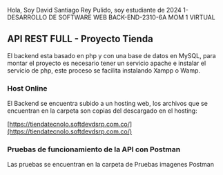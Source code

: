Hola, Soy David Santiago Rey Pulido, soy estudiante de 2024 1-DESARROLLO DE SOFTWARE WEB BACK-END-2310-6A MOM 1 VIRTUAL

## API REST FULL - Proyecto Tienda

El backend esta basado en php y con una base de datos en MySQL, para montar el proyecto es necesario tener un servicio apache e instalar el servicio de php, este proceso se facilita instalando Xampp o Wamp.

### Host Online

El Backend se encuentra subido a un hosting web, los archivos que se encuentran en la carpeta son copias del descargado en el hosting:

[https://tiendatecnolo.softdevdsrp.com.co/](https://tiendatecnolo.softdevdsrp.com.co/)

### Pruebas de funcionamiento de la API con Postman

Las pruebas se encuentran en la carpeta de Pruebas imagenes Postman
